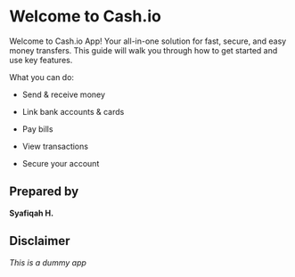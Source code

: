 # Welcome to Cash.io

Welcome to Cash.io App!
Your all-in-one solution for fast, secure, and easy money transfers. This guide will walk you through how to get started and use key features.

What you can do:

* Send & receive money

* Link bank accounts & cards

* Pay bills

* View transactions

* Secure your account

## Prepared by

**Syafiqah H.**

## Disclaimer

*This is a dummy app*
